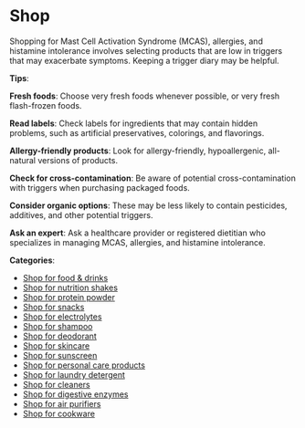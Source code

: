 # Shop

Shopping for Mast Cell Activation Syndrome (MCAS), allergies, and histamine intolerance involves selecting products that are low in triggers that may exacerbate symptoms. Keeping a trigger diary may be helpful.

**Tips**:

**Fresh foods**: Choose very fresh foods whenever possible, or very fresh flash-frozen foods.

**Read labels**: Check labels for ingredients that may contain hidden problems, such as artificial preservatives, colorings, and flavorings.

**Allergy-friendly products**: Look for allergy-friendly, hypoallergenic, all-natural versions of products.

**Check for cross-contamination**: Be aware of potential cross-contamination with triggers when purchasing packaged foods.

**Consider organic options**: These may be less likely to contain pesticides, additives, and other potential triggers.

**Ask an expert**: Ask a healthcare provider or registered dietitian who specializes in managing MCAS, allergies, and histamine intolerance.

**Categories**:

* [Shop for food & drinks](../shop-for-food-and-drinks/)
* [Shop for nutrition shakes](../shop-for-nutrition-shakes/)
* [Shop for protein powder](../shop-for-protein-powder/)
* [Shop for snacks](../shop-for-snacks/)
* [Shop for electrolytes](../shop-for-electrolytes/)
* [Shop for shampoo](../shop-for-shampoo/)
* [Shop for deodorant](../shop-for-deodorant/)
* [Shop for skincare](../shop-for-skincare/)
* [Shop for sunscreen](../shop-for-sunscreen/)
* [Shop for personal care products](../shop-for-personal-care-products/)
* [Shop for laundry detergent](../shop-for-laundry-detergent/)
* [Shop for cleaners](../shop-for-cleaners/)
* [Shop for digestive enzymes](topics/shop-for-digestive-enzymes/)
* [Shop for air purifiers](topics/shop-for-air-purifiers/)
* [Shop for cookware](topics/shop-for-cookware/)
